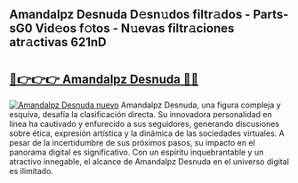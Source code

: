 ## Amandalpz Desnuda D𝚎sn𝚞dos filtr𝚊dos - Parts-sG0 Vid𝚎os f𝚘tos - N𝚞evas filtr𝚊ciones atr𝚊ctivas 621nD

# <h2><a href="http://mb2udh.tromn.icu/?c=Amandalpz+Desnuda">🔗👉👉👉 Amandalpz Desnuda 🔗🔗</a></h2>

[![Amandalpz Desnuda nuevo](https://i.imgur.com/pEAQMta.gif)](http://mb2udh.tromn.icu/?c=Amandalpz+Desnuda)
Amandalpz Desnuda, una figura compleja y esquiva, desafía la clasificación directa. Su innovadora personalidad en línea ha cautivado y enfurecido a sus seguidores, generando discusiones sobre ética, expresión artística y la dinámica de las sociedades virtuales. A pesar de la incertidumbre de sus próximos pasos, su impacto en el panorama digital es significativo. Con un espíritu inquebrantable y un atractivo innegable, el alcance de Amandalpz Desnuda en el universo digital es ilimitado.
